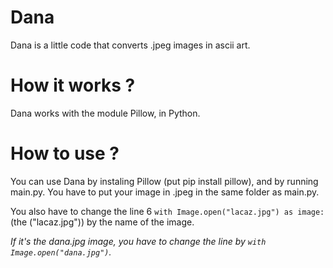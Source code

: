 # Dana
Dana is a little code that converts .jpeg images in ascii art.

# How it works ?
Dana works with the module Pillow, in Python.

# How to use ?
You can use Dana by instaling Pillow (put pip install pillow), and by running main.py. You have to put your image in .jpeg in the same folder as main.py.

You also have to change the line 6 `with Image.open("lacaz.jpg") as image:` (the ("lacaz.jpg")) by the name of the image.

  *If it's the dana.jpg image, you have to change the line by `with Image.open("dana.jpg")`.*
